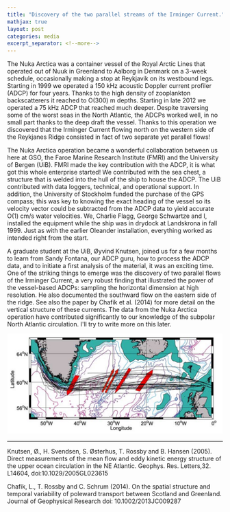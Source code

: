 ```yaml
---
title: "Discovery of the two parallel streams of the Irminger Current."
mathjax: true
layout: post
categories: media
excerpt_separator: <!--more-->
---
```


The Nuka Arctica was a container vessel of the Royal Arctic Lines that operated out of Nuuk in Greenland to Aalborg in Denmark on a 3-week schedule, occasionally making a stop at Reykjavik on its westbound legs. Starting in 1999 we operated a 150 kHz acoustic Doppler current profiler (ADCP) for four years. Thanks to the high density of zooplankton backscatterers it reached to O(300) m depths. Starting in late 2012 we operated a 75 kHz ADCP that reached much deeper. Despite traversing some of the worst seas in the North Atlantic, the ADCPs worked well, in no small part thanks to the deep draft the vessel. Thanks to this operation we discovered that the Irminger Current flowing north on the western side of the Reykjanes Ridge consisted in fact of two separate yet parallel flows! 
<!--more-->

The Nuka Arctica operation became a wonderful collaboration between us here at GSO, the Faroe Marine Research Institute (FMRI) and the University of Bergen (UiB). FMRI made the key contribution with the ADCP, it is what got this whole enterprise started! We contributed with the sea chest, a structure that is welded into the hull of the ship to house the ADCP. The UiB contributed with data loggers, technical, and operational support. In addition, the University of Stockholm funded the purchase of the GPS compass; this was key to knowing the exact heading of the vessel so its velocity vector could be subtracted from the ADCP data to yield accurate O(1) cm/s water velocities. We, Charlie Flagg, George Schwartze and I, installed the equipment while the ship was in drydock at Landskrona in fall 1999. Just as with the earlier Oleander installation, everything worked as intended right from the start. 

A graduate student at the UiB, Øyvind Knutsen, joined us for a few months to learn from Sandy Fontana, our ADCP guru, how to process the ADCP data, and to initiate a first analysis of the material, it was an exciting time. One of the striking things to emerge was the discovery of two parallel flows of the Irminger Current, a very robust finding that illustrated the power of the vessel-based ADCPs: sampling the horizontal dimension at high resolution. He also documented the southward flow on the eastern side of the ridge. See also the paper by Chafik et al. (2014) for more detail on the vertical structure of these currents. The data from the Nuka Arctica operation have contributed significantly to our knowledge of the subpolar North Atlantic circulation. I'll try to write more on this later. 

![Knutsen_figure](/assets/Knutsen_figure.jpg)

- - - - -
Knutsen, Ø., H. Svendsen, S. Østerhus, T. Rossby and B. Hansen (2005). Direct measurements of the mean flow and eddy kinetic energy structure of the upper ocean circulation in the NE Atlantic. Geophys. Res. Letters,32. L14604, doi:10.1029/2005GL023615

Chafik, L., T. Rossby and C. Schrum (2014). On the spatial structure and temporal variability of poleward transport between Scotland and Greenland. Journal of Geophysical Research doi: 10.1002/2013JC009287
